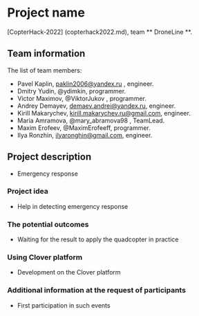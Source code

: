 # Project name

[CopterHack-2022] (copterhack2022.md), team ** DroneLine **.

## Team information

The list of team members:



* Pavel Kaplin, paklin2006@yandex.ru , engineer.
* Dmitry Yudin, @ydimkin, programmer.
* Victor Maximov, @ViktorJukov , programmer.
* Andrey Demayev, demaev.andrei@yandex.ru, engineer.
* Kirill Makarychev, kirill.makarychev.ru@gmail.com, engineer.
* Maria Amramova, @mary_abramova98 , TeamLead.
* Maxim Erofeev, @MaximErofeeff, programmer.
* Ilya Ronzhin, ilyaronghin@gmail.com, engineer. 

## Project description

* Emergency response
  
### Project idea

* Help in detecting emergency response

### The potential outcomes

* Waiting for the result to apply the quadcopter in practice

### Using Clover platform

* Development on the Clover platform

### Additional information at the request of participants

* First participation in such events
